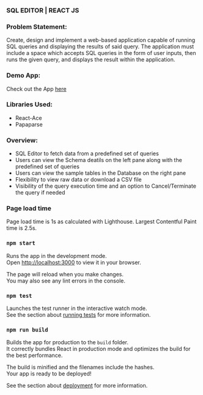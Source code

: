 ### SQL EDITOR | REACT JS

### Problem Statement:
Create, design and implement a web-based application capable of running SQL queries and displaying the results of said query. The application must include a space which accepts SQL queries in the form of user inputs, then runs the given query, and displays the result within the application.

### Demo App:
Check out the App [here](https://main--guileless-froyo-5c66f3.netlify.app/)

### Libraries Used:
- React-Ace
- Papaparse

### Overview:
- SQL Editor to fetch data from a predefined set of queries
- Users can view the Schema deatils on the left pane along with the predefined set of queries
- Users can view the sample tables in the Database on the right pane
- Flexibility to view raw data or download a CSV file
- Visibility of the query execution time and an option to Cancel/Terminate the query if needed

### Page load time
Page load time is 1s as calculated with Lighthouse. Largest Contentful Paint time is 2.5s.

### `npm start`

Runs the app in the development mode.\
Open [http://localhost:3000](http://localhost:3000) to view it in your browser.

The page will reload when you make changes.\
You may also see any lint errors in the console.

### `npm test`

Launches the test runner in the interactive watch mode.\
See the section about [running tests](https://facebook.github.io/create-react-app/docs/running-tests) for more information.

### `npm run build`

Builds the app for production to the `build` folder.\
It correctly bundles React in production mode and optimizes the build for the best performance.

The build is minified and the filenames include the hashes.\
Your app is ready to be deployed!

See the section about [deployment](https://facebook.github.io/create-react-app/docs/deployment) for more information.
